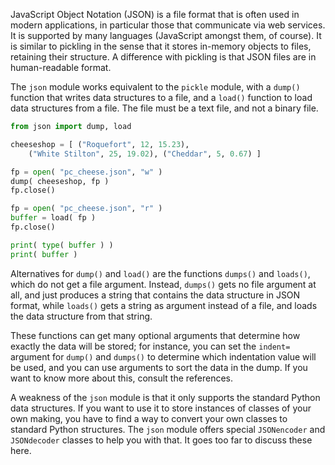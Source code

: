 JavaScript Object Notation (JSON) is a file format that is often used in
modern applications, in particular those that communicate via web
services. It is supported by many languages (JavaScript amongst them, of
course). It is similar to pickling in the sense that it stores in-memory
objects to files, retaining their structure. A difference with pickling
is that JSON files are in human-readable format.

The `json` module works equivalent to the `pickle` module, with a
`dump()` function that writes data structures to a file, and a `load()`
function to load data structures from a file. The file must be a text
file, and not a binary file.

```python
from json import dump, load

cheeseshop = [ ("Roquefort", 12, 15.23), 
    ("White Stilton", 25, 19.02), ("Cheddar", 5, 0.67) ]

fp = open( "pc_cheese.json", "w" )
dump( cheeseshop, fp )
fp.close()

fp = open( "pc_cheese.json", "r" )
buffer = load( fp )
fp.close()

print( type( buffer ) )
print( buffer )
```

Alternatives for `dump()` and `load()` are the functions `dumps()` and
`loads()`, which do not get a file argument. Instead, `dumps()` gets no
file argument at all, and just produces a string that contains the data
structure in JSON format, while `loads()` gets a string as argument
instead of a file, and loads the data structure from that string.

These functions can get many optional arguments that determine how
exactly the data will be stored; for instance, you can set the `indent=`
argument for `dump()` and `dumps()` to determine which indentation value
will be used, and you can use arguments to sort the data in the dump. If
you want to know more about this, consult the references.

A weakness of the `json` module is that it only supports the standard
Python data structures. If you want to use it to store instances of
classes of your own making, you have to find a way to convert your own
classes to standard Python structures. The `json` module offers special
`JSONencoder` and `JSONdecoder` classes to help you with that. It goes
too far to discuss these here.
